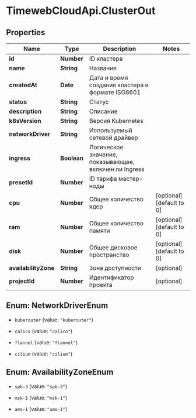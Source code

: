 # TimewebCloudApi.ClusterOut

## Properties

Name | Type | Description | Notes
------------ | ------------- | ------------- | -------------
**id** | **Number** | ID кластера | 
**name** | **String** | Название | 
**createdAt** | **Date** | Дата и время создания кластера в формате ISO8601 | 
**status** | **String** | Статус | 
**description** | **String** | Описание | 
**k8sVersion** | **String** | Версия Kubernetes | 
**networkDriver** | **String** | Используемый сетевой драйвер | 
**ingress** | **Boolean** | Логическое значение, показывающее, включен ли Ingress | 
**presetId** | **Number** | ID тарифа мастер-ноды | 
**cpu** | **Number** | Общее количество ядер | [optional] [default to 0]
**ram** | **Number** | Общее количество памяти | [optional] [default to 0]
**disk** | **Number** | Общее дисковое пространство | [optional] [default to 0]
**availabilityZone** | **String** | Зона доступности | [optional] 
**projectId** | **Number** | Идентификатор проекта | [optional] 



## Enum: NetworkDriverEnum


* `kuberouter` (value: `"kuberouter"`)

* `calico` (value: `"calico"`)

* `flannel` (value: `"flannel"`)

* `cilium` (value: `"cilium"`)





## Enum: AvailabilityZoneEnum


* `spb-3` (value: `"spb-3"`)

* `msk-1` (value: `"msk-1"`)

* `ams-1` (value: `"ams-1"`)




